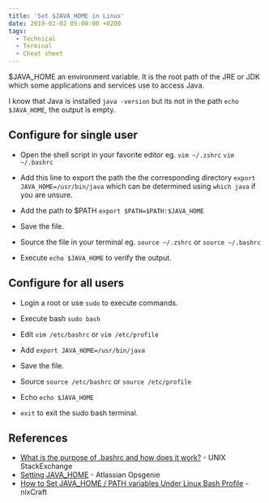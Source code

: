 ```yaml
---
title: 'Set $JAVA_HOME in Linux'
date: 2019-02-02 05:00:00 +0200
tags:
  - Technical
  - Terminal
  - Cheat sheet
---
```


\$JAVA_HOME an environment variable. It is the root path of the JRE or JDK
which some applications and services use to access Java.

I know that Java is installed `java -version` but its not in the path
`echo $JAVA_HOME`, the output is empty.

## Configure for single user

- Open the shell script in your favorite editor eg. `vim ~/.zshrc` `vim ~/.bashrc`

- Add this line to export the path the the corresponding directory
  `export JAVA_HOME=/usr/bin/java` which can be determined using
  `which java` if you are unsure.

- Add the path to \$PATH `export $PATH=$PATH:$JAVA_HOME`

- Save the file.

- Source the file in your terminal eg. `source ~/.zshrc` or `source ~/.bashrc`

- Execute `echo $JAVA_HOME` to verify the output.

## Configure for all users

- Login a root or use `sudo` to execute commands.

- Execute bash `sudo bash`

- Edit `vim /etc/bashrc` or `vim /etc/profile`

- Add `export JAVA_HOME=/usr/bin/java`

- Save the file.

- Source `source /etc/bashrc` or `source /etc/profile`

- Echo `echo $JAVA_HOME`

- `exit` to exit the sudo bash terminal.

## References

- [What is the purpose of .bashrc and how does it work?](https://unix.stackexchange.com/questions/129143/what-is-the-purpose-of-bashrc-and-how-does-it-work) - UNIX StackExchange
- [Setting JAVA_HOME](https://docs.opsgenie.com/docs/setting-java_home) - Atlassian Opsgenie
- [How to Set JAVA_HOME / PATH variables Under Linux Bash Profile](https://www.cyberciti.biz/faq/linux-unix-set-java_home-path-variable/) - nixCraft
